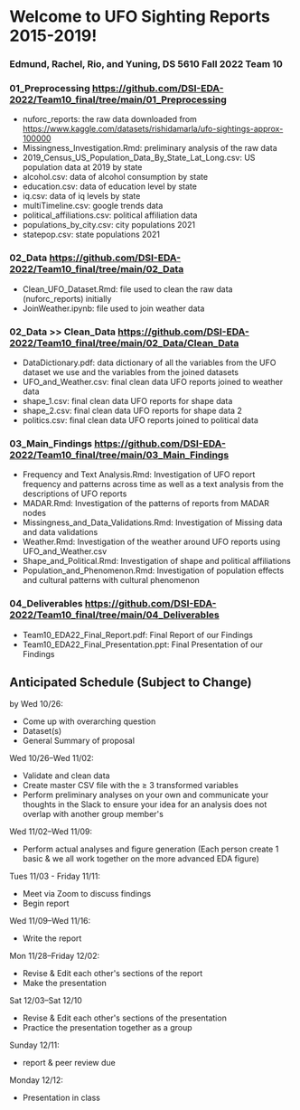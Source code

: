 # Welcome to UFO Sighting Reports 2015-2019!
### Edmund, Rachel, Rio, and Yuning, DS 5610 Fall 2022 Team 10 

### 01_Preprocessing https://github.com/DSI-EDA-2022/Team10_final/tree/main/01_Preprocessing
- nuforc_reports: the raw data downloaded from https://www.kaggle.com/datasets/rishidamarla/ufo-sightings-approx-100000 
- Missingness_Investigation.Rmd: preliminary analysis of the raw data
- 2019_Census_US_Population_Data_By_State_Lat_Long.csv: US population data at 2019 by state 
- alcohol.csv: data of alcohol consumption by state 
- education.csv: data of education level by state 
- iq.csv: data of iq levels by state
- multiTimeline.csv: google trends data 
- political_affiliations.csv: political affiliation data 
- populations_by_city.csv: city populations 2021
- statepop.csv: state populations 2021
### 02_Data https://github.com/DSI-EDA-2022/Team10_final/tree/main/02_Data
- Clean_UFO_Dataset.Rmd: file used to clean the raw data (nuforc_reports) initially
- JoinWeather.ipynb: file used to join weather data 
### 02_Data >> Clean_Data https://github.com/DSI-EDA-2022/Team10_final/tree/main/02_Data/Clean_Data 
- DataDictionary.pdf: data dictionary of all the variables from the UFO dataset we use and the variables from the joined datasets 
- UFO_and_Weather.csv: final clean data UFO reports joined to weather data 
- shape_1.csv: final clean data UFO reports for shape data
- shape_2.csv: final clean data UFO reports for shape data 2
- politics.csv: final clean data UFO reports joined to political data
### 03_Main_Findings https://github.com/DSI-EDA-2022/Team10_final/tree/main/03_Main_Findings 
- Frequency and Text Analysis.Rmd: Investigation of UFO report frequency and patterns across time as well as a text analysis from the descriptions of UFO reports
- MADAR.Rmd: Investigation of the patterns of reports from MADAR nodes
- Missingness_and_Data_Validations.Rmd: Investigation of Missing data and data validations
- Weather.Rmd: Investigation of the weather around UFO reports using UFO_and_Weather.csv 
- Shape_and_Political.Rmd: Investigation of shape and political affiliations
- Population_and_Phenomenon.Rmd: Investigation of population effects and cultural patterns with cultural phenomenon

### 04_Deliverables https://github.com/DSI-EDA-2022/Team10_final/tree/main/04_Deliverables
- Team10_EDA22_Final_Report.pdf: Final Report of our Findings
- Team10_EDA22_Final_Presentation.ppt: Final Presentation of our Findings 


## Anticipated Schedule (Subject to Change)
by Wed 10/26: 
* Come up with overarching question
* Dataset(s) 
* General Summary of proposal 

Wed 10/26–Wed 11/02: 
* Validate and clean data 
* Create master CSV file with the ≥ 3 transformed variables 
* Perform preliminary analyses on your own and communicate your thoughts in the Slack to ensure your idea for an analysis does not overlap with another group member's 

Wed 11/02–Wed 11/09:
* Perform actual analyses and figure generation (Each person create 1 basic & we all work together on the more advanced EDA figure)

Tues 11/03 - Friday 11/11:
* Meet via Zoom to discuss findings
* Begin report 

Wed 11/09–Wed 11/16:
* Write the report

Mon 11/28–Friday 12/02:
* Revise & Edit each other's sections of the report
* Make the presentation

Sat 12/03–Sat 12/10
* Revise & Edit each other's sections of the presentation
* Practice the presentation together as a group

Sunday 12/11:
* report & peer review due

Monday 12/12:
* Presentation in class 
